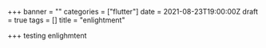 +++
banner = ""
categories = ["flutter"]
date = 2021-08-23T19:00:00Z
draft = true
tags = []
title = "enlightment"

+++
testing enlighmtent